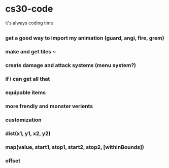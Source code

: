 # cs30-code
it's always coding time

## 
### get a good way to import my animation (guard, angi, fire, grem)
### make and get tiles ~
### create damage and attack systems (menu system?)

### if i can get all that
### equipable items
### more frendly and monster verients
### customization

### dist(x1, y1, x2, y2)
### map(value, start1, stop1, start2, stop2, [withinBounds])
### offset 